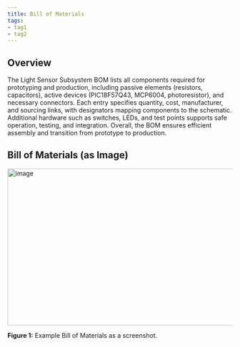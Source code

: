 ```yaml
---
title: Bill of Materials
tags:
- tag1
- tag2
---
```


## Overview
The Light Sensor Subsystem BOM lists all components required for prototyping and production, including passive elements (resistors, capacitors), active devices (PIC18F57Q43, MCP6004, photoresistor), and necessary connectors. Each entry specifies quantity, cost, manufacturer, and sourcing links, with designators mapping components to the schematic. Additional hardware such as switches, LEDs, and test points supports safe operation, testing, and integration. Overall, the BOM ensures efficient assembly and transition from prototype to production.



## Bill of Materials (as Image)
<img width="1661" height="352" alt="image" src="https://github.com/user-attachments/assets/506a36d9-b1d4-4686-8a38-cf1c1536c7b9" />

**Figure 1:** Example Bill of Materials as a screenshot.


